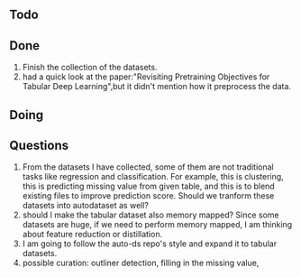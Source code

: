 ## Todo

## Done
1. Finish the collection of the datasets.
2. had a quick look at the paper:"Revisiting Pretraining Objectives for Tabular Deep Learning",but it didn't mention how it preprocess the data.
## Doing


## Questions
1. From the datasets I have collected, some of them are not traditional tasks like regression and classification. For example, this is clustering, this is predicting missing value from given table, and this is to blend existing files to improve prediction score. Should we tranform these datasets into autodataset as well?
2. should I make the tabular dataset also memory mapped? Since some datasets are huge, if we need to perform memory mapped, I am thinking about feature reduction or distillation.
3. I am going to follow the auto-ds repo's style and expand it to tabular datasets.
4. possible curation: outliner detection, filling in the missing value, 